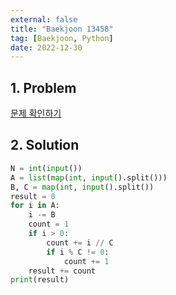 ```yaml
---
external: false
title: "Baekjoon 13458"
tag: [Baekjoon, Python]
date: 2022-12-30
---
```


## 1. Problem

[문제 확인하기](https://www.acmicpc.net/problem/13458)

## 2. Solution

```python
N = int(input())
A = list(map(int, input().split()))
B, C = map(int, input().split())
result = 0
for i in A:
    i -= B
    count = 1
    if i > 0:
        count += i // C
        if i % C != 0:
            count += 1
    result += count
print(result)
```
